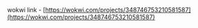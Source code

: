 wokwi link - [https://wokwi.com/projects/348746753210581587](https://wokwi.com/projects/348746753210581587)
